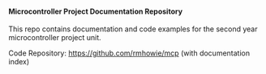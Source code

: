 #### Microcontroller Project Documentation Repository

This repo contains documentation and code examples for the second year microcontroller project unit.

Code Repository: https://github.com/rmhowie/mcp (with documentation index)
